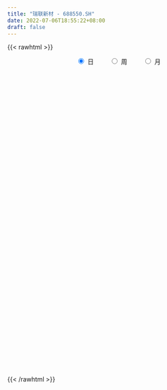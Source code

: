 ```yaml
---
title: "瑞联新材 - 688550.SH"
date: 2022-07-06T18:55:22+08:00
draft: false
---
```

{{< rawhtml >}}
    <div style="text-align: center">
        <label style="padding: 1rem;"><input style="margin-right: .5rem" type="radio" name="period" value="D" checked onclick="period_change(this)">日</label>
        <label style="padding: 1rem;"><input style="margin-right: .5rem" type="radio" name="period" value="W" onclick="period_change(this)">周</label>
        <label style="padding: 1rem;"><input style="margin-right: .5rem" type="radio" name="period" value="M" onclick="period_change(this)">月</label>
    </div>
    <div id="chart" style="height: 700px;"></div> 
    <script type="text/javascript">
        const D_v = [108057.51,50255.78,24391.56,30708.98,19452.25,22071.36,15735.03,14818.69,9939.59,9098.5,10923.5,24779.65,9814.49,6242.25,11461.32,10990.11,6797.11,11215.39,9552.62,3614.33,6807.47,8240.42,12735.91,5585.38,5840.16,7114.27,3328.12,3470.79,1872.02,2681.51,2458.71,4445.39,2530.49,4091.75,7533.43,5231.47,7846.38,4502.93,4343.05,4107.37,2983.79,3007.06,6558.44,6768.43,5760.63,3840.18,3046.88,3653.72,5964.51,6150.55,6057.78,5654.6,4859.02,4065.28,4843.05,4746.22,2718.33,2398.55,2581.56,7589.91,5926.86,4091.08,3096.08,3687.72,4083.74,4073.56,5812.36,4477.65,3275.69,3692.15,4599.83,3217.95,2741.78,3726.73,5854.88,6590.4,3697.38,4318.69,3114.08,2268.03,3377.35,4060.25,5768.17,6240.23,5451.01,7294.29,3810.39,12209.72,5473.17,4358.57,3832.26,4944.88,2248.13,2257.33,3908.3,2875.55,3564.58,2769.3,5157.32,4887.97,4310.43,2839.7,2487.66,2655.43,2967.11,2883.84,2576.56,3347.99,5432.78,3712.74,3400.78,5990.83,2460.44,3184.02,2318.05,5524.7,3211.59,6640.47,2804.61,2266.36,2286.78,2897.58,2749.52,2181.57,1786.69,2318.08,1655.61,1894.64,3264.15,3416.44,4323.78,2950.63,3273.98,2371.4,1387.84,2358.15,3013.45,2059.93,1479.09,1763.88,5083.52,2000.85,2732.73,3333.01,2794.59,7012.29,2604.53,1652.84,2553.11,2127.23,3682.1,2506.21,1688.81,1537.99,2268.17,6766.6,3574.68,2000.48,2183.12,4610.14,2126.82,2018.26,1529.56,1257.18,902.28,1997.11,2531.81,2035.57,2271.4,6243.31,5123.53,2518.37,2124.14,3035.04,3554.55,4840.69,8118.2,16548.7,15066.43,9898.42,7662.78,4586.48,3040.56,4322.1,3158.7,4127.17,4955.09,2109.51,4696.21,3156.67,7656.66,5134.75,4736.64,5279.4,3580.62,2623.8,5355.87,3706.24,6127.33,6786.15,4760.18,5274.93,5267.89,5198.57,9112.77,6372.3,6110.25,4271.45,2906.28,4832.75,3315.14,2541.04,2774.08,2723.72,5287.74,4377.38,4272.68,7504.75,5696.56,6401.89,5195.42,4583.18,2908.68,7025.74,8112.11,5489.27,4764.49,3835.11,4452.73,8722.96,22164.69,27125.76,9712.57,5422.05,6793.2,3210.51,4554.67,6443.33,5426.23,6861.56,4642.0,4488.93,11336.38,9134.8,9783.42,7532.9,7570.03,14530.25,22867.23,17387.65,66468.75,60803.42,51103.44,28109.27,23102.14,11587.42,7258.79,11703.09,6936.22,10684.66,4096.05,5582.92,4085.83,4543.02,4437.46,6104.37,5374.59,4312.56,6681.41,5119.65,6296.18,6811.75,9069.07,6599.55,20160.61,10908.78,7301.66,6268.13,9251.57,6747.3,6549.96,3814.35,5635.45,4777.14,67521.48,36497.5,20363.32,51998.19,43452.4,35012.87,16304.22,23121.88,13806.32,14996.89,14019.43,14894.13,8709.71,10161.79,13528.16,25737.02,26742.13,14572.69,18514.42,12796.87,14725.03,12473.78,7499.91,10224.17,7772.22,7547.9,10646.05,9097.68,5591.95,6982.27,8136.81,3643.94,10830.41,18255.47,12972.86,13686.7,10396.82,12356.68,15995.51,11773.62,10015.99,10138.17,7529.16,13081.94,8800.98,14867.98,8140.89,9632.64,25933.73,33338.68,24831.99,17569.08,28192.44,17416.03,14099.93,14000.53,10415.47,9948.85,7254.26,9365.73,8820.6,6592.05,5572.52,5465.83,5351.28,4240.33,4175.04,3511.58,4522.78,4276.94,10126.88,11471.59,12402.13,14463.71,6876.3,6895.92,4834.11,4673.59,7690.04,6305.43,5259.11,10958.72,5007.34,5764.33,5878.25,5093.68,7440.77,9437.56,7655.57,46913.93,49929.31,28249.33,18602.56,35065.93,22542.88,19400.66,13415.15,9993.24,8771.17,10470.1,12100.61,5736.99,6379.67,6292.02,5499.05,5571.52,8431.23,6418.77,5513.11,15150.82,14600.5,10998.79,9303.33,9880.34,8256.7,4972.22,10332.95,8492.43,5567.33,9068.69,8573.38,11369.58,22884.19,22157.8,10273.1,7761.51,8245.91,6076.85,6323.65,9559.53,11534.8,9248.14,10880.66,8091.11,14883.81,10934.48,11752.96,17201.32,21799.6,16121.89,19395.4,16049.76,11921.42,18776.61,15046.76,12271.76,14087.32,15705.12,18933.14,18723.75,10838.59,13879.64,19484.09,14637.1,13995.87,13882.09,11498.6,9887.71,9027.96,7773.61,8063.24]
const D_histogram = [0.0,-0.7511339031,-1.2178566603,-2.0055696277,-2.7016343671,-3.4762987963,-3.702863702,-3.3275340767,-2.8799629727,-2.3631674033,-1.6300445466,-0.7488231763,-0.0783646028,0.4294912317,0.7395443799,1.1099815611,1.0732063716,1.238890945,1.1338673674,1.023549051,0.6944677011,0.8782856542,1.1300721763,1.2887081443,1.2896375873,1.0362073514,0.8384894262,0.5514037708,0.425037068,0.306144118,0.2204447311,0.0893410615,0.0474906469,0.2078959907,0.3828041599,0.3365900157,0.0028264676,-0.2524467121,-0.1995066015,-0.1324797926,0.023127541,0.1073446709,0.392321585,0.6149900091,0.6247098326,0.5717763663,0.5097626461,0.4549956112,0.4512769742,0.606994374,0.6597292451,0.5900417192,0.4791157026,0.379612131,0.2380120179,-0.0009505075,-0.1422664795,-0.2229435092,-0.2155653267,-0.0303613881,0.0786095106,0.0228646801,0.0065100283,-0.0934413275,-0.2275733582,-0.3781317718,-0.5806475188,-0.6665815154,-0.6466168344,-0.7028012917,-0.7140990693,-0.7492879355,-0.7129358728,-0.7590212032,-0.8928359905,-1.1689528282,-1.2203709165,-1.2722559154,-1.1643751923,-0.9810558548,-0.6238098391,-0.29228009,-0.1307899478,-0.1344607747,-0.2634885855,-0.0827318774,-0.0412889693,0.5993489407,0.9264702802,1.046121949,1.2070447979,1.3016002489,1.2483553351,1.1222014239,0.9186671463,0.6956297815,0.3983608056,0.1630522458,-0.0910183447,-0.2897155254,-0.38583165,-0.3332382751,-0.2781407337,-0.3188163136,-0.4281488819,-0.4972258921,-0.5452515619,-0.4876157831,-0.4122503376,-0.1877464228,0.1482497666,0.5348994337,0.756949362,0.9435143311,0.9823120696,1.1284359654,1.1963043802,0.9982410908,0.8324193876,0.6476527635,0.5255918406,0.40463833,0.2030052315,-0.0180291903,-0.0902625706,-0.1635172233,-0.1949085727,-0.1201134423,0.0794933288,0.2401092217,0.3902937385,0.5200721787,0.5154764939,0.448698108,0.3620153619,0.3138009662,0.2717265739,0.1865854817,0.1027396991,0.0493940271,0.1365499774,0.1894650373,0.2560034447,0.2957385102,0.3465492132,0.1085635742,-0.1124964533,-0.2121857223,-0.3468789857,-0.3731307092,-0.241756578,-0.1844855541,-0.1762426842,-0.1725948812,-0.1084455353,0.0198654857,-0.0008982703,-0.014453135,-0.0227460963,-0.1516988693,-0.2234524071,-0.3080525011,-0.3113282607,-0.3240151596,-0.2978012024,-0.2140770104,-0.1282018549,-0.1007094043,-0.0612439869,0.1190900465,0.3173661803,0.3575029646,0.3728215833,0.426453261,0.5130789203,0.6178649803,0.7335140964,1.2821977348,1.7272747001,1.6500134775,1.3088297316,1.0826082707,0.8618913425,0.5138316097,0.2491730644,0.1349721829,-0.1702543268,-0.4371482636,-0.6426925337,-0.7145812615,-0.4547929612,-0.2817719662,-0.2736711305,-0.1881359743,-0.2093694437,-0.2372208796,-0.0712994082,-0.0228419706,-0.0715567005,-0.0814574145,-0.0082515115,-0.0705696304,-0.2207856858,-0.1879730861,-0.0276934472,0.1677649895,0.2463706862,0.1481358013,0.0472572848,-0.1668840241,-0.3740398828,-0.5012877679,-0.6044611644,-0.5479127748,-0.3687187078,-0.404556398,-0.5551403219,-0.4347194451,-0.6111615665,-0.3829267516,-0.2108066182,-0.0421953027,0.0082603663,0.1715330302,0.3608293277,0.2985059218,0.1633836872,0.0742209965,-0.0741658642,0.1299040658,0.6542978818,0.1953839212,-0.2876212107,-0.540856161,-0.7963884107,-0.8913693832,-0.8187206509,-0.7929187138,-0.6269079893,-0.4575101927,-0.4272057165,-0.3200475886,0.009082425,-0.0402646079,0.1366084356,0.2861443455,0.4043111796,0.7541620154,1.1545025816,1.664979536,3.2350155952,3.6040782273,2.6644224293,1.8462255319,0.8314098329,0.0343928365,-0.504637513,-0.6840811652,-0.900316551,-1.2583274268,-1.4799865812,-1.6994693925,-1.6169440707,-1.3559774993,-1.2637058794,-1.2886984261,-1.2565835511,-1.1581382321,-1.1865652366,-1.1090765777,-1.0184286142,-0.9545103733,-1.0061620079,-0.9031642206,-0.3300517755,-0.0525290821,0.1312325296,0.1709894756,0.0899334706,0.0533465096,0.0470664221,0.1008473392,0.2919706332,0.4008633796,1.1944312322,1.2004872041,1.3723197192,2.1362527055,2.580552457,2.3224508721,1.8378273911,1.6351298161,1.339706403,0.9730702871,0.6815477145,0.2861839927,-0.0182603772,-0.1871758522,-0.1680510357,0.132963833,0.465667496,0.3785342741,-0.0803587507,-0.457654163,-0.9455027557,-1.2949493067,-1.4406516265,-1.3386013115,-1.3113922074,-1.2669882321,-1.0038394444,-0.8971664614,-0.6968345802,-0.6994305661,-0.8428038174,-0.8684183437,-0.5935401023,-0.2773926833,-0.2295642936,0.0278180067,0.1840942431,0.0941650887,0.2583845906,0.3193458529,0.2695436491,0.035527095,-0.0522378184,-0.3639798668,-0.409647078,-0.2520309315,-0.1201930575,0.013100992,0.4434242931,1.0069947371,1.0912805073,1.2026588393,1.1686379554,0.9073100811,0.495358409,-0.091367085,-0.5262902943,-0.9403470594,-1.1285760756,-1.2987527285,-1.3525596592,-1.2560491136,-1.1013423001,-1.1155082861,-1.0356769932,-0.8796090987,-0.646834394,-0.4730741873,-0.3405046302,-0.1544103412,-0.2868720795,-0.1365974428,-0.0598207344,0.2975759765,0.4630018621,0.6272886612,0.7036002265,0.66109252,0.561425349,0.3296831168,0.0648462894,-0.3365480604,-0.4864659442,-0.4244850121,-0.3545015778,-0.5038102898,-0.354651605,-0.0228774535,0.1635094052,1.2295044402,1.7874763601,1.6822752037,1.5013242022,1.8092833805,1.8277792084,1.3725300685,1.0590890972,0.7496305752,0.4622873557,0.4242622329,-0.1271924235,-0.4090230849,-0.6637820041,-0.8605398605,-0.9193233288,-1.0332309,-1.1988900912,-1.0237233997,-0.814090595,-0.5224276655,-0.2234428793,0.0777306325,-0.1794156776,-0.329084313,-0.1660285644,-0.1674059737,0.2902022989,0.669419392,0.8376986231,1.0595937335,1.2008533693,1.2846210838,1.5024479279,1.289126727,1.1188631866,0.7598772642,0.4394512139,0.2381233124,0.0940134378,-0.1147449356,-0.3419697471,-0.3217418636,-0.1033464776,-0.0846631925,0.09523746,0.1616835792,0.2265571834,0.3752345672,0.4510030621,0.3203587413,-0.0037421349,-0.4410338726,-0.4607500958,-0.0858281659,-0.095662667,-0.1193687632,-0.2600209099,-2.316718968,-3.6041676843,-4.40396043,-4.7350931517,-4.549046039,-3.9858948422,-3.3861464022,-2.797392437,-2.4333847496,-2.0265828022,-1.6211516593,-1.1288390028,-0.7674025533,-0.4841349761]
const D_fast = [0.0,-0.9389173789,-1.7101043011,-2.9992096754,-4.3706830066,-6.014422135,-7.1667029662,-7.62325686,-7.8956764991,-7.9696727805,-7.6440610605,-6.9500454843,-6.2991780615,-5.683949419,-5.1890101758,-4.5410776044,-4.3095512011,-3.8341438913,-3.6557006271,-3.5101316807,-3.6655961053,-3.2622067388,-2.7279021725,-2.2470891685,-1.9237503287,-1.9181287268,-1.9062242953,-2.0554590081,-2.0755664439,-2.1179233644,-2.1485115685,-2.2572799727,-2.2872577256,-2.0748783841,-1.8042691749,-1.7663358152,-2.0993927464,-2.4177776042,-2.414714144,-2.3808072832,-2.2194180643,-2.1083647667,-1.7253074564,-1.34889153,-1.1829942483,-1.0929836231,-1.0275566817,-0.9685748139,-0.8594742073,-0.552008214,-0.3343410317,-0.2565181277,-0.2476652187,-0.2522657575,-0.3343628662,-0.5735630184,-0.7504456103,-0.8868585173,-0.9333716665,-0.7557580749,-0.6271347985,-0.677163459,-0.6918906037,-0.8152022914,-1.0062276616,-1.2513190182,-1.5989966449,-1.8515760204,-1.9932655479,-2.2251503282,-2.4149728731,-2.6374837231,-2.7793656287,-3.0152062598,-3.3722300448,-3.9405850895,-4.2970959069,-4.6670448847,-4.8502579597,-4.9122025859,-4.7109090299,-4.4524493034,-4.3236566481,-4.3609426686,-4.5558426258,-4.3957688871,-4.3646482213,-3.5741730761,-3.0154341666,-2.6342520105,-2.1715679622,-1.7516124489,-1.4927685289,-1.3383720841,-1.3122395751,-1.3613694946,-1.5590482691,-1.7535937675,-2.0304189441,-2.3015450061,-2.4941190433,-2.5248352372,-2.5392728792,-2.6596525375,-2.8760223263,-3.0694058095,-3.2537443698,-3.3180125367,-3.3457096757,-3.1681423665,-2.7950837356,-2.27470921,-1.8634219412,-1.4409783894,-1.1566026335,-0.7283697463,-0.3614252364,-0.3099282531,-0.2676451094,-0.2904985426,-0.2811615054,-0.3009554335,-0.4518372241,-0.6773789435,-0.7721779665,-0.886311925,-0.9664304176,-0.9216636478,-0.7021835444,-0.4815403461,-0.2337823947,0.0260140902,0.1502875289,0.19568367,0.1995047644,0.2297406102,0.2555978614,0.2171031396,0.1589422818,0.1179451166,0.2392385613,0.3395198805,0.4700591491,0.5837288421,0.7211768484,0.510332103,0.2611479622,0.1084122626,-0.1130007472,-0.2325351481,-0.1616001614,-0.150450526,-0.1862683271,-0.2257692445,-0.1887312823,-0.05545389,-0.0764422135,-0.0936103619,-0.1075898473,-0.2744673376,-0.4020839772,-0.5636971964,-0.6448050213,-0.73849571,-0.7867320535,-0.756527114,-0.7027024222,-0.7003873227,-0.676232902,-0.4661263571,-0.1885086781,-0.0589961527,0.0495278618,0.2097728548,0.4246682441,0.6839205492,0.9829481894,1.8521812615,2.7290769019,3.0643190486,3.0503427356,3.0947733424,3.0895292499,2.8699274195,2.6675621402,2.5871043044,2.2393142131,1.8631332103,1.4969158069,1.2463817637,1.3924718237,1.4950498271,1.4347328802,1.4732340428,1.3996582125,1.3125015567,1.4605981761,1.5033451209,1.4367412159,1.4064761483,1.4776191734,1.3976586469,1.1922461701,1.1780654983,1.3314217754,1.5688214594,1.7090198277,1.6478188932,1.5587546978,1.3028923829,1.0022265535,0.7496567265,0.4953680389,0.4149382347,0.5019526248,0.364975835,0.0756068307,0.0873478463,-0.2418846668,-0.1093815399,0.010036939,0.1680994288,0.2206201895,0.4267761109,0.7062797404,0.7185828148,0.6243065021,0.5536990605,0.3867707337,0.6233166802,1.3112849666,0.9012169864,0.3463065518,-0.0421424388,-0.4967717911,-0.8145951094,-0.9466265399,-1.1190542813,-1.1097705541,-1.0547503057,-1.1312472585,-1.1041010278,-0.7727004079,-0.8321135929,-0.6210884404,-0.4000164441,-0.1807718152,0.3576195244,1.0465857361,1.9733075745,4.3520975325,5.6221797214,5.3486295308,4.9919890163,4.1850257755,3.3966069883,2.7314172605,2.3809533169,1.9396387935,1.2670460609,0.6753902612,0.0310401018,-0.2906705941,-0.3686983975,-0.5923532475,-0.9395204006,-1.2215514135,-1.4126406525,-1.7377089662,-1.9374894517,-2.1014486417,-2.2761579941,-2.5793501306,-2.7021433985,-2.2115438973,-1.9471534745,-1.7305837304,-1.6480794154,-1.7066520528,-1.7299023863,-1.7244158683,-1.6454231164,-1.3813071641,-1.1721985729,-0.0800229122,0.2261548608,0.7410673056,2.0390634683,3.128501334,3.4510124672,3.425845834,3.631930713,3.6714339007,3.5480653565,3.4269297125,3.103111989,2.7941025248,2.5783930867,2.5555051443,2.8897609712,3.3388815082,3.3463818549,2.8673991423,2.3756901893,1.6514659077,0.97828203,0.4724168035,0.2398167907,-0.0608221571,-0.3331652397,-0.3209763132,-0.4385949455,-0.4124717093,-0.5899253367,-0.9439995424,-1.1867186546,-1.0602254388,-0.8134261906,-0.8229888743,-0.5586520724,-0.3563522752,-0.4227401574,-0.1939245078,-0.0531267823,-0.0355430739,-0.2606778542,-0.3615022222,-0.7642392373,-0.9123182179,-0.8177098043,-0.7159201947,-0.5793508972,-0.0381715228,0.7771476055,1.1342535025,1.5462965443,1.8044351493,1.7699347953,1.4818227254,0.8722554601,0.3057596772,-0.3433838527,-0.8137568878,-1.3086217228,-1.7005685683,-1.9180703011,-2.0386990627,-2.3317421202,-2.5108300756,-2.5746644557,-2.5035983495,-2.4481066896,-2.4006632901,-2.2531715864,-2.4573513446,-2.3412260685,-2.2794045438,-1.8476138388,-1.5664374877,-1.2453285232,-0.9931169013,-0.8703514778,-0.8296623115,-0.9789837646,-1.2276090196,-1.7131403845,-1.9846747543,-2.0288150753,-2.0474570354,-2.3227183199,-2.2622225363,-1.9361677482,-1.7089035382,-0.3355323932,0.6693086167,0.9846762613,1.1790563103,1.9393363338,2.4147769638,2.302660341,2.253991644,2.1319407658,1.9601693853,2.0282098206,1.4449570584,1.0608706257,0.6401662056,0.228273384,-0.0603409165,-0.4325562127,-0.8979379266,-0.9787020852,-0.9725919292,-0.811535916,-0.5684118497,-0.2478056798,-0.5498059093,-0.7817456229,-0.6601970154,-0.7034259181,-0.1732670708,0.3733048703,0.7510087572,1.237802301,1.6792752791,2.0841982646,2.6776370906,2.7865975715,2.8960498277,2.7270332214,2.5164699746,2.3746729011,2.254066386,2.0166217787,1.7039045304,1.643696948,1.8362557146,1.8337732016,2.0374832191,2.1443502331,2.2658631332,2.5083491588,2.6968684192,2.6463137837,2.3212773737,1.7737271679,1.6388234207,1.9922883092,1.9585381413,1.9049898543,1.6993324802,-0.9365453199,-3.1250359573,-5.0258188105,-6.5407248201,-7.4919392172,-7.9252617309,-8.1720498915,-8.2826440356,-8.5269825356,-8.6268262887,-8.6266830606,-8.4165801548,-8.2469943436,-8.0847605104]
const D_slow = [0.0,-0.1877834758,-0.4922476408,-0.9936400478,-1.6690486395,-2.5381233386,-3.4638392641,-4.2957227833,-5.0157135265,-5.6065053773,-6.0140165139,-6.201222308,-6.2208134587,-6.1134406508,-5.9285545558,-5.6510591655,-5.3827575726,-5.0730348364,-4.7895679945,-4.5336807318,-4.3600638065,-4.1404923929,-3.8579743488,-3.5357973128,-3.2133879159,-2.9543360781,-2.7447137216,-2.6068627789,-2.5006035119,-2.4240674824,-2.3689562996,-2.3466210342,-2.3347483725,-2.2827743748,-2.1870733348,-2.1029258309,-2.102219214,-2.1653308921,-2.2152075424,-2.2483274906,-2.2425456053,-2.2157094376,-2.1176290414,-1.9638815391,-1.8077040809,-1.6647599894,-1.5373193278,-1.423570425,-1.3107511815,-1.159002588,-0.9940702767,-0.8465598469,-0.7267809213,-0.6318778885,-0.572374884,-0.5726125109,-0.6081791308,-0.6639150081,-0.7178063398,-0.7253966868,-0.7057443091,-0.7000281391,-0.698400632,-0.7217609639,-0.7786543034,-0.8731872464,-1.0183491261,-1.184994505,-1.3466487135,-1.5223490365,-1.7008738038,-1.8881957877,-2.0664297559,-2.2561850567,-2.4793940543,-2.7716322613,-3.0767249905,-3.3947889693,-3.6858827674,-3.9311467311,-4.0870991908,-4.1601692133,-4.1928667003,-4.2264818939,-4.2923540403,-4.3130370097,-4.323359252,-4.1735220168,-3.9419044468,-3.6803739595,-3.37861276,-3.0532126978,-2.741123864,-2.460573508,-2.2309067215,-2.0569992761,-1.9574090747,-1.9166460133,-1.9394005994,-2.0118294808,-2.1082873933,-2.1915969621,-2.2611321455,-2.3408362239,-2.4478734444,-2.5721799174,-2.7084928079,-2.8303967537,-2.9334593381,-2.9803959438,-2.9433335021,-2.8096086437,-2.6203713032,-2.3844927204,-2.138914703,-1.8568057117,-1.5577296166,-1.3081693439,-1.100064497,-0.9381513061,-0.806753346,-0.7055937635,-0.6548424556,-0.6593497532,-0.6819153958,-0.7227947017,-0.7715218449,-0.8015502054,-0.7816768732,-0.7216495678,-0.6240761332,-0.4940580885,-0.365188965,-0.253014438,-0.1625105975,-0.084060356,-0.0161287125,0.0305176579,0.0562025827,0.0685510895,0.1026885838,0.1500548432,0.2140557043,0.2879903319,0.3746276352,0.4017685287,0.3736444154,0.3205979849,0.2338782384,0.1405955611,0.0801564166,0.0340350281,-0.0100256429,-0.0531743632,-0.0802857471,-0.0753193756,-0.0755439432,-0.0791572269,-0.084843751,-0.1227684683,-0.1786315701,-0.2556446954,-0.3334767605,-0.4144805504,-0.488930851,-0.5424501036,-0.5745005674,-0.5996779184,-0.6149889151,-0.5852164035,-0.5058748584,-0.4164991173,-0.3232937215,-0.2166804062,-0.0884106762,0.0660555689,0.249434093,0.5699835267,1.0018022017,1.4143055711,1.741513004,2.0121650717,2.2276379073,2.3560958098,2.4183890759,2.4521321216,2.4095685399,2.300281474,2.1396083405,1.9609630252,1.8472647849,1.7768217933,1.7084040107,1.6613700171,1.6090276562,1.5497224363,1.5318975842,1.5261870916,1.5082979165,1.4879335628,1.4858706849,1.4682282773,1.4130318559,1.3660385844,1.3591152226,1.4010564699,1.4626491415,1.4996830918,1.511497413,1.469776407,1.3762664363,1.2509444943,1.0998292032,0.9628510095,0.8706713326,0.7695322331,0.6307471526,0.5220672913,0.3692768997,0.2735452118,0.2208435572,0.2102947315,0.2123598231,0.2552430807,0.3454504126,0.4200768931,0.4609228149,0.479478064,0.4609365979,0.4934126144,0.6569870848,0.7058330651,0.6339277625,0.4987137222,0.2996166195,0.0767742737,-0.127905889,-0.3261355674,-0.4828625648,-0.597240113,-0.7040415421,-0.7840534392,-0.781782833,-0.7918489849,-0.757696876,-0.6861607896,-0.5850829948,-0.3965424909,-0.1079168455,0.3083280385,1.1170819373,2.0181014941,2.6842071014,3.1457634844,3.3536159426,3.3622141518,3.2360547735,3.0650344822,2.8399553445,2.5253734877,2.1553768424,1.7305094943,1.3262734766,0.9872791018,0.6713526319,0.3491780254,0.0350321376,-0.2545024204,-0.5511437295,-0.828412874,-1.0830200275,-1.3216476208,-1.5731881228,-1.7989791779,-1.8814921218,-1.8946243924,-1.86181626,-1.8190688911,-1.7965855234,-1.783248896,-1.7714822905,-1.7462704556,-1.6732777973,-1.5730619525,-1.2744541444,-0.9743323434,-0.6312524136,-0.0971892372,0.547948877,1.1285615951,1.5880184428,1.9968008969,2.3317274976,2.5749950694,2.745381998,2.8169279962,2.8123629019,2.7655689389,2.72355618,2.7567971382,2.8732140122,2.9678475807,2.9477578931,2.8333443523,2.5969686634,2.2732313367,1.9130684301,1.5784181022,1.2505700504,0.9338229923,0.6828631312,0.4585715159,0.2843628708,0.1095052293,-0.101195725,-0.3183003109,-0.4666853365,-0.5360335073,-0.5934245807,-0.586470079,-0.5404465183,-0.5169052461,-0.4523090985,-0.3724726352,-0.3050867229,-0.2962049492,-0.3092644038,-0.4002593705,-0.50267114,-0.5656788728,-0.5957271372,-0.5924518892,-0.4815958159,-0.2298471317,0.0429729952,0.343637705,0.6357971939,0.8626247141,0.9864643164,0.9636225451,0.8320499716,0.5969632067,0.3148191878,-0.0098689943,-0.3480089091,-0.6620211875,-0.9373567626,-1.2162338341,-1.4751530824,-1.6950553571,-1.8567639555,-1.9750325024,-2.0601586599,-2.0987612452,-2.1704792651,-2.2046286258,-2.2195838094,-2.1451898153,-2.0294393497,-1.8726171844,-1.6967171278,-1.5314439978,-1.3910876605,-1.3086668813,-1.292455309,-1.3765923241,-1.4982088101,-1.6043300632,-1.6929554576,-1.8189080301,-1.9075709313,-1.9132902947,-1.8724129434,-1.5650368334,-1.1181677433,-0.6975989424,-0.3222678919,0.1300529533,0.5869977554,0.9301302725,1.1949025468,1.3823101906,1.4978820295,1.6039475877,1.5721494819,1.4698937106,1.3039482096,1.0888132445,0.8589824123,0.6006746873,0.3009521645,0.0450213146,-0.1585013342,-0.2891082505,-0.3449689704,-0.3255363123,-0.3703902317,-0.4526613099,-0.494168451,-0.5360199444,-0.4634693697,-0.2961145217,-0.0866898659,0.1782085675,0.4784219098,0.7995771807,1.1751891627,1.4974708445,1.7771866411,1.9671559572,2.0770187606,2.1365495887,2.1600529482,2.1313667143,2.0458742775,1.9654388116,1.9396021922,1.9184363941,1.9422457591,1.9826666539,2.0393059498,2.1331145916,2.2458653571,2.3259550424,2.3250195087,2.2147610405,2.0995735166,2.0781164751,2.0542008083,2.0243586175,1.9593533901,1.3801736481,0.479131727,-0.6218583805,-1.8056316684,-2.9428931782,-3.9393668887,-4.7859034893,-5.4852515985,-6.0935977859,-6.6002434865,-7.0055314013,-7.287741152,-7.4795917903,-7.6006255343]
const D_data = [['2020-09-02', 147.0, 127.19, 126.6, 148.0],['2020-09-03', 119.83, 115.42, 114.45, 123.94],['2020-09-04', 115.0, 114.84, 113.9, 119.28],['2020-09-07', 114.84, 106.01, 105.81, 114.84],['2020-09-08', 106.33, 101.05, 101.0, 107.65],['2020-09-09', 99.96, 93.29, 93.29, 99.96],['2020-09-10', 95.5, 94.13, 94.01, 98.0],['2020-09-11', 94.05, 98.7, 92.5, 99.94],['2020-09-14', 98.02, 98.68, 97.75, 100.8],['2020-09-15', 99.48, 99.3, 96.85, 101.0],['2020-09-16', 98.45, 102.97, 98.11, 103.23],['2020-09-17', 102.0, 107.38, 102.0, 112.5],['2020-09-18', 106.5, 107.73, 106.5, 111.11],['2020-09-21', 107.9, 108.15, 107.01, 109.89],['2020-09-22', 107.28, 107.5, 103.21, 111.49],['2020-09-23', 108.24, 110.02, 107.22, 112.0],['2020-09-24', 109.68, 105.91, 105.75, 109.88],['2020-09-25', 107.21, 108.98, 105.0, 110.58],['2020-09-28', 108.9, 106.0, 104.5, 109.79],['2020-09-29', 107.24, 105.55, 105.55, 108.0],['2020-09-30', 105.64, 101.67, 101.38, 106.8],['2020-10-09', 102.86, 107.73, 102.0, 109.85],['2020-10-12', 108.58, 110.0, 108.58, 114.18],['2020-10-13', 111.81, 110.39, 108.4, 112.2],['2020-10-14', 110.81, 109.4, 108.41, 111.47],['2020-10-15', 108.92, 106.02, 106.0, 110.2],['2020-10-16', 105.52, 105.84, 105.52, 106.79],['2020-10-19', 103.03, 103.58, 103.01, 105.5],['2020-10-20', 103.08, 104.5, 103.08, 105.09],['2020-10-21', 104.5, 103.87, 103.52, 105.88],['2020-10-22', 104.95, 103.6, 103.08, 104.95],['2020-10-23', 104.5, 102.23, 102.11, 104.58],['2020-10-26', 102.0, 102.6, 100.52, 102.8],['2020-10-27', 103.05, 105.23, 103.05, 105.98],['2020-10-28', 105.28, 106.24, 105.24, 109.5],['2020-10-29', 105.03, 103.8, 103.12, 105.34],['2020-10-30', 105.0, 99.0, 98.8, 105.02],['2020-11-02', 99.0, 97.98, 97.2, 100.12],['2020-11-03', 98.18, 100.8, 98.11, 100.89],['2020-11-04', 101.51, 100.85, 100.6, 103.48],['2020-11-05', 103.9, 102.2, 100.85, 103.9],['2020-11-06', 102.28, 101.69, 100.91, 103.2],['2020-11-09', 101.61, 105.1, 101.61, 105.33],['2020-11-10', 105.12, 105.81, 104.61, 106.5],['2020-11-11', 105.95, 104.0, 103.98, 107.62],['2020-11-12', 103.63, 103.33, 103.18, 104.85],['2020-11-13', 102.88, 103.11, 102.32, 104.32],['2020-11-16', 103.14, 103.06, 103.0, 104.14],['2020-11-17', 103.04, 103.71, 102.9, 106.45],['2020-11-18', 103.71, 106.37, 103.36, 106.48],['2020-11-19', 106.5, 106.0, 105.0, 107.77],['2020-11-20', 106.4, 104.79, 104.12, 106.49],['2020-11-23', 104.76, 104.1, 103.5, 105.0],['2020-11-24', 104.11, 103.92, 103.36, 104.38],['2020-11-25', 103.98, 102.9, 102.55, 104.0],['2020-11-26', 102.91, 100.66, 100.3, 103.5],['2020-11-27', 101.1, 100.71, 99.66, 101.41],['2020-11-30', 100.82, 100.63, 100.0, 101.85],['2020-12-01', 100.63, 101.26, 100.02, 101.49],['2020-12-02', 101.26, 103.81, 101.0, 105.0],['2020-12-03', 104.78, 103.57, 103.1, 105.75],['2020-12-04', 103.35, 101.59, 101.33, 103.98],['2020-12-07', 101.6, 101.8, 101.01, 102.0],['2020-12-08', 101.43, 100.3, 100.12, 102.5],['2020-12-09', 100.24, 99.0, 98.68, 101.2],['2020-12-10', 99.3, 97.66, 97.34, 99.3],['2020-12-11', 97.65, 95.53, 94.73, 98.65],['2020-12-14', 95.5, 95.55, 94.1, 95.55],['2020-12-15', 95.9, 95.99, 94.5, 96.4],['2020-12-16', 95.6, 94.19, 93.8, 96.39],['2020-12-17', 94.08, 93.77, 91.51, 94.1],['2020-12-18', 94.0, 92.5, 92.08, 94.0],['2020-12-21', 92.01, 92.53, 92.0, 93.18],['2020-12-22', 92.53, 90.57, 90.11, 92.53],['2020-12-23', 90.49, 87.98, 87.9, 91.35],['2020-12-24', 88.02, 83.88, 83.5, 88.02],['2020-12-25', 83.88, 84.43, 83.51, 86.1],['2020-12-28', 85.3, 82.68, 82.0, 85.3],['2020-12-29', 82.88, 83.35, 81.53, 84.18],['2020-12-30', 83.35, 83.68, 83.05, 84.35],['2020-12-31', 83.68, 86.11, 83.5, 86.18],['2021-01-04', 86.88, 86.7, 85.52, 86.88],['2021-01-05', 86.9, 85.14, 84.21, 86.92],['2021-01-06', 85.06, 82.79, 81.95, 85.16],['2021-01-07', 82.69, 80.09, 79.58, 82.69],['2021-01-08', 80.09, 83.36, 78.18, 83.99],['2021-01-11', 82.5, 81.55, 81.0, 83.0],['2021-01-12', 81.64, 90.53, 81.62, 91.22],['2021-01-13', 90.55, 89.26, 87.22, 90.87],['2021-01-14', 88.93, 88.12, 86.69, 89.98],['2021-01-15', 88.79, 89.8, 87.61, 90.96],['2021-01-18', 88.88, 90.21, 87.1, 90.26],['2021-01-19', 90.28, 89.08, 88.15, 90.29],['2021-01-20', 88.6, 88.26, 88.04, 89.21],['2021-01-21', 88.26, 86.88, 86.5, 88.92],['2021-01-22', 86.51, 85.82, 85.12, 87.87],['2021-01-25', 85.08, 83.63, 83.5, 86.27],['2021-01-26', 83.14, 82.91, 82.48, 84.51],['2021-01-27', 82.91, 81.1, 80.83, 83.58],['2021-01-28', 80.5, 80.13, 80.01, 82.2],['2021-01-29', 79.97, 80.05, 78.79, 81.55],['2021-02-01', 79.28, 81.2, 79.28, 81.5],['2021-02-02', 81.01, 80.96, 80.83, 82.28],['2021-02-03', 80.96, 79.23, 79.05, 81.0],['2021-02-04', 79.33, 77.32, 77.01, 79.78],['2021-02-05', 77.33, 76.61, 76.61, 77.96],['2021-02-08', 76.6, 75.76, 75.33, 76.92],['2021-02-09', 76.8, 76.3, 75.7, 76.8],['2021-02-10', 76.3, 76.11, 75.65, 77.83],['2021-02-18', 77.48, 78.13, 77.08, 79.39],['2021-02-19', 77.93, 80.61, 77.93, 80.8],['2021-02-22', 80.85, 83.07, 80.75, 86.19],['2021-02-23', 83.07, 82.79, 81.98, 83.68],['2021-02-24', 82.82, 83.78, 81.85, 84.2],['2021-02-25', 83.81, 82.99, 82.49, 84.78],['2021-02-26', 83.0, 85.4, 83.0, 85.46],['2021-03-01', 85.18, 85.69, 85.03, 86.18],['2021-03-02', 85.0, 82.68, 82.32, 85.08],['2021-03-03', 82.04, 82.66, 81.5, 82.9],['2021-03-04', 82.01, 81.92, 81.75, 83.19],['2021-03-05', 82.0, 82.22, 81.65, 82.42],['2021-03-08', 82.2, 81.84, 81.84, 83.59],['2021-03-09', 81.6, 80.1, 78.09, 81.91],['2021-03-10', 80.7, 78.69, 78.36, 80.78],['2021-03-11', 79.2, 79.62, 78.4, 79.92],['2021-03-12', 79.62, 79.01, 78.5, 80.39],['2021-03-15', 78.9, 79.0, 78.52, 80.3],['2021-03-16', 79.06, 80.21, 79.06, 80.5],['2021-03-17', 79.8, 82.39, 79.78, 82.87],['2021-03-18', 82.15, 82.9, 82.15, 83.86],['2021-03-19', 82.5, 83.77, 82.11, 84.36],['2021-03-22', 83.98, 84.56, 83.22, 84.7],['2021-03-23', 84.56, 83.57, 83.4, 85.4],['2021-03-24', 83.05, 82.94, 82.18, 83.72],['2021-03-25', 82.53, 82.57, 82.4, 83.49],['2021-03-26', 82.6, 82.94, 81.88, 83.39],['2021-03-29', 83.1, 83.0, 82.12, 83.77],['2021-03-30', 83.03, 82.3, 81.93, 83.3],['2021-03-31', 81.98, 81.98, 81.61, 82.5],['2021-04-01', 82.23, 82.06, 81.71, 82.5],['2021-04-02', 81.31, 84.0, 81.31, 85.36],['2021-04-06', 85.0, 84.1, 83.5, 85.05],['2021-04-07', 84.17, 84.8, 83.46, 84.8],['2021-04-08', 85.2, 85.01, 84.2, 85.86],['2021-04-09', 84.61, 85.7, 84.35, 85.83],['2021-04-12', 85.95, 81.81, 81.58, 86.05],['2021-04-13', 81.98, 80.83, 80.74, 82.0],['2021-04-14', 80.98, 81.4, 80.0, 81.53],['2021-04-15', 81.41, 80.14, 79.94, 81.41],['2021-04-16', 80.4, 80.8, 79.93, 81.3],['2021-04-19', 81.11, 82.83, 80.85, 82.9],['2021-04-20', 82.79, 82.25, 82.13, 83.67],['2021-04-21', 82.3, 81.67, 81.25, 82.34],['2021-04-22', 81.7, 81.5, 81.39, 81.94],['2021-04-23', 81.01, 82.32, 80.81, 82.39],['2021-04-26', 85.0, 83.6, 83.57, 85.43],['2021-04-27', 83.04, 82.02, 81.22, 84.13],['2021-04-28', 81.79, 82.0, 81.36, 82.95],['2021-04-29', 82.0, 81.98, 81.63, 82.38],['2021-04-30', 81.98, 80.01, 79.8, 82.08],['2021-05-06', 81.1, 80.01, 79.5, 81.1],['2021-05-07', 80.01, 79.18, 79.12, 80.25],['2021-05-10', 79.18, 79.67, 78.9, 80.1],['2021-05-11', 79.76, 79.2, 78.63, 79.76],['2021-05-12', 79.9, 79.41, 78.89, 79.9],['2021-05-13', 79.08, 80.15, 78.66, 80.5],['2021-05-14', 80.1, 80.42, 79.06, 80.84],['2021-05-17', 80.41, 79.82, 79.58, 80.8],['2021-05-18', 79.5, 80.0, 79.2, 80.24],['2021-05-19', 80.08, 82.3, 79.88, 83.3],['2021-05-20', 82.3, 83.65, 81.11, 83.85],['2021-05-21', 83.88, 82.52, 82.4, 83.94],['2021-05-24', 82.55, 82.6, 82.01, 83.21],['2021-05-25', 82.5, 83.55, 82.15, 83.73],['2021-05-26', 83.48, 84.7, 83.42, 85.0],['2021-05-27', 84.67, 85.9, 84.5, 85.98],['2021-05-28', 86.1, 87.2, 85.04, 89.55],['2021-05-31', 87.4, 95.3, 87.4, 96.26],['2021-06-01', 95.3, 98.02, 93.48, 98.88],['2021-06-02', 97.8, 94.0, 93.0, 98.3],['2021-06-03', 94.5, 90.97, 90.9, 94.88],['2021-06-04', 91.01, 92.1, 90.5, 93.06],['2021-06-07', 92.35, 92.04, 91.68, 93.85],['2021-06-08', 92.08, 89.78, 89.52, 92.8],['2021-06-09', 90.53, 89.81, 89.34, 91.78],['2021-06-10', 89.71, 91.17, 89.07, 91.37],['2021-06-11', 91.07, 87.97, 87.78, 91.35],['2021-06-15', 87.0, 86.99, 86.09, 87.5],['2021-06-16', 91.0, 86.36, 85.41, 91.0],['2021-06-17', 85.85, 87.03, 85.2, 87.66],['2021-06-18', 87.62, 91.5, 87.18, 93.44],['2021-06-21', 91.17, 91.55, 90.3, 93.3],['2021-06-22', 92.39, 90.0, 89.79, 92.39],['2021-06-23', 89.57, 91.28, 89.57, 92.3],['2021-06-24', 91.28, 90.19, 90.18, 91.94],['2021-06-25', 89.8, 90.02, 89.8, 90.75],['2021-06-28', 90.36, 92.92, 90.1, 93.98],['2021-06-29', 93.0, 92.21, 91.48, 93.86],['2021-06-30', 91.8, 91.17, 90.9, 92.74],['2021-07-01', 91.69, 91.65, 90.41, 94.1],['2021-07-02', 90.88, 93.04, 90.5, 93.38],['2021-07-05', 93.35, 91.55, 90.68, 93.43],['2021-07-06', 91.9, 89.96, 88.88, 91.9],['2021-07-07', 89.5, 91.97, 88.52, 92.96],['2021-07-08', 92.21, 94.2, 91.72, 96.28],['2021-07-09', 94.32, 95.86, 92.89, 96.9],['2021-07-12', 96.35, 95.51, 94.51, 97.37],['2021-07-13', 95.54, 93.61, 93.5, 95.55],['2021-07-14', 93.93, 93.33, 92.87, 94.64],['2021-07-15', 93.33, 91.22, 90.4, 93.33],['2021-07-16', 91.79, 90.15, 89.88, 91.8],['2021-07-19', 90.15, 90.08, 89.1, 90.42],['2021-07-20', 90.08, 89.48, 88.55, 90.08],['2021-07-21', 89.34, 91.04, 89.34, 91.23],['2021-07-22', 91.04, 92.98, 89.88, 93.35],['2021-07-23', 93.1, 90.48, 90.0, 93.85],['2021-07-26', 90.48, 88.25, 87.2, 91.25],['2021-07-27', 88.24, 91.25, 88.24, 93.39],['2021-07-28', 90.39, 87.02, 85.05, 90.45],['2021-07-29', 87.97, 91.88, 87.43, 92.38],['2021-07-30', 91.14, 92.06, 90.3, 92.2],['2021-08-02', 92.11, 92.87, 92.06, 94.9],['2021-08-03', 93.28, 92.0, 91.62, 93.28],['2021-08-04', 91.58, 94.1, 89.41, 94.59],['2021-08-05', 93.1, 95.64, 93.1, 96.49],['2021-08-06', 95.15, 93.15, 92.55, 95.63],['2021-08-09', 93.35, 91.95, 91.0, 93.35],['2021-08-10', 91.5, 92.08, 91.2, 92.85],['2021-08-11', 92.0, 90.76, 90.33, 92.0],['2021-08-12', 90.5, 95.42, 90.33, 96.4],['2021-08-13', 95.95, 101.81, 95.94, 103.0],['2021-08-16', 98.89, 90.1, 88.83, 98.89],['2021-08-17', 89.99, 87.3, 87.01, 89.99],['2021-08-18', 86.99, 87.93, 86.99, 88.73],['2021-08-19', 87.22, 86.04, 86.02, 87.9],['2021-08-20', 86.11, 86.45, 85.42, 86.75],['2021-08-23', 86.01, 87.8, 86.01, 88.58],['2021-08-24', 87.5, 86.8, 86.4, 88.5],['2021-08-25', 86.8, 88.45, 86.11, 88.85],['2021-08-26', 87.87, 88.89, 87.61, 90.18],['2021-08-27', 89.0, 87.24, 87.1, 89.51],['2021-08-30', 86.98, 88.17, 86.98, 88.6],['2021-08-31', 88.2, 91.9, 88.2, 94.0],['2021-09-01', 91.88, 87.79, 86.54, 91.88],['2021-09-02', 87.27, 90.9, 87.0, 91.76],['2021-09-03', 90.8, 91.51, 89.57, 92.43],['2021-09-06', 90.7, 92.03, 88.95, 92.8],['2021-09-07', 91.03, 96.6, 90.18, 97.83],['2021-09-08', 97.96, 100.0, 97.9, 106.56],['2021-09-09', 98.66, 105.0, 97.43, 106.16],['2021-09-10', 112.04, 126.0, 106.0, 126.0],['2021-09-13', 120.0, 119.18, 116.51, 138.6],['2021-09-14', 118.82, 104.08, 103.61, 120.0],['2021-09-15', 102.0, 103.06, 99.0, 104.76],['2021-09-16', 100.1, 97.16, 96.83, 102.52],['2021-09-17', 97.5, 95.8, 94.85, 98.08],['2021-09-22', 94.73, 95.69, 94.5, 97.69],['2021-09-23', 95.49, 98.22, 95.49, 99.83],['2021-09-24', 98.3, 96.47, 96.16, 99.17],['2021-09-27', 96.01, 92.65, 92.0, 97.29],['2021-09-28', 92.95, 92.02, 91.86, 93.9],['2021-09-29', 92.1, 89.85, 89.3, 93.1],['2021-09-30', 91.0, 92.15, 90.9, 93.17],['2021-10-08', 92.29, 94.29, 92.29, 95.48],['2021-10-11', 94.29, 92.2, 91.61, 94.44],['2021-10-12', 92.2, 89.96, 89.89, 92.94],['2021-10-13', 89.94, 89.7, 89.1, 90.7],['2021-10-14', 90.49, 89.9, 89.1, 90.49],['2021-10-15', 89.93, 87.5, 87.35, 89.93],['2021-10-18', 87.74, 87.94, 87.16, 89.6],['2021-10-19', 88.38, 87.57, 86.88, 88.56],['2021-10-20', 88.0, 86.69, 86.1, 88.0],['2021-10-21', 86.88, 84.28, 83.66, 87.53],['2021-10-22', 84.61, 85.35, 84.61, 87.65],['2021-10-25', 89.65, 92.32, 89.28, 95.0],['2021-10-26', 93.99, 90.5, 90.35, 94.56],['2021-10-27', 90.49, 90.34, 89.4, 92.08],['2021-10-28', 90.01, 89.0, 88.64, 91.87],['2021-10-29', 89.26, 87.22, 86.76, 89.44],['2021-11-01', 87.23, 87.26, 86.43, 88.48],['2021-11-02', 87.8, 87.31, 86.9, 89.54],['2021-11-03', 87.19, 88.0, 87.19, 88.35],['2021-11-04', 87.9, 90.3, 87.9, 90.7],['2021-11-05', 90.3, 90.13, 89.5, 91.97],['2021-11-08', 108.16, 101.6, 100.31, 108.16],['2021-11-09', 98.07, 94.7, 93.01, 99.89],['2021-11-10', 95.0, 98.18, 94.01, 98.19],['2021-11-11', 96.0, 109.5, 95.13, 113.0],['2021-11-12', 109.85, 110.7, 108.96, 117.16],['2021-11-15', 115.0, 104.49, 103.39, 117.95],['2021-11-16', 104.98, 101.5, 101.0, 105.11],['2021-11-17', 107.0, 104.82, 102.3, 108.1],['2021-11-18', 103.8, 103.81, 102.5, 105.55],['2021-11-19', 103.55, 102.4, 101.74, 104.52],['2021-11-22', 101.9, 102.6, 100.5, 104.19],['2021-11-23', 102.53, 100.22, 99.68, 103.82],['2021-11-24', 100.75, 99.97, 99.16, 101.5],['2021-11-25', 99.6, 100.7, 98.6, 100.98],['2021-11-26', 100.01, 102.9, 99.1, 103.58],['2021-11-29', 105.13, 107.68, 102.46, 108.3],['2021-11-30', 106.49, 110.44, 106.49, 112.69],['2021-12-01', 110.21, 106.6, 105.67, 111.69],['2021-12-02', 104.87, 101.0, 100.77, 106.08],['2021-12-03', 102.0, 99.95, 98.9, 102.55],['2021-12-06', 99.95, 96.04, 95.72, 100.8],['2021-12-07', 96.22, 94.95, 94.33, 96.9],['2021-12-08', 95.87, 95.36, 94.72, 96.21],['2021-12-09', 95.4, 97.48, 95.36, 98.02],['2021-12-10', 98.5, 96.03, 95.88, 98.88],['2021-12-13', 95.89, 95.56, 94.8, 96.85],['2021-12-14', 95.56, 98.34, 95.1, 98.88],['2021-12-15', 98.9, 96.7, 96.5, 100.5],['2021-12-16', 96.65, 98.12, 96.2, 98.39],['2021-12-17', 97.02, 95.58, 95.41, 98.41],['2021-12-20', 94.8, 92.8, 92.4, 95.2],['2021-12-21', 92.72, 93.1, 92.6, 93.87],['2021-12-22', 93.38, 96.9, 92.6, 98.79],['2021-12-23', 98.21, 98.6, 98.02, 103.47],['2021-12-24', 98.5, 95.94, 94.22, 98.6],['2021-12-27', 95.48, 99.23, 94.7, 101.5],['2021-12-28', 100.6, 99.09, 97.44, 100.79],['2021-12-29', 99.99, 96.22, 96.0, 101.18],['2021-12-30', 97.79, 99.68, 97.53, 102.37],['2021-12-31', 99.95, 99.17, 97.91, 101.35],['2022-01-04', 99.96, 98.0, 97.01, 100.62],['2022-01-05', 98.45, 95.0, 94.6, 98.45],['2022-01-06', 95.3, 95.91, 94.25, 96.6],['2022-01-07', 95.38, 91.8, 91.5, 95.93],['2022-01-10', 91.8, 93.79, 91.41, 94.88],['2022-01-11', 93.85, 96.3, 93.2, 98.74],['2022-01-12', 96.3, 96.53, 95.1, 97.29],['2022-01-13', 95.91, 97.14, 95.4, 97.85],['2022-01-14', 96.94, 102.5, 96.18, 103.51],['2022-01-17', 103.74, 107.4, 101.0, 107.55],['2022-01-18', 106.0, 103.98, 102.6, 107.64],['2022-01-19', 103.01, 105.8, 102.41, 107.5],['2022-01-20', 106.76, 105.21, 104.9, 111.68],['2022-01-21', 104.15, 102.5, 101.65, 106.84],['2022-01-24', 102.47, 99.48, 99.0, 103.34],['2022-01-25', 99.7, 94.88, 94.5, 100.37],['2022-01-26', 95.63, 93.89, 92.91, 96.56],['2022-01-27', 94.0, 91.36, 91.35, 94.63],['2022-01-28', 92.09, 91.79, 90.42, 92.95],['2022-02-07', 92.12, 90.09, 89.95, 92.95],['2022-02-08', 90.21, 89.85, 88.11, 91.5],['2022-02-09', 89.98, 90.73, 88.88, 91.25],['2022-02-10', 91.48, 91.08, 89.5, 91.5],['2022-02-11', 90.25, 88.3, 88.3, 91.21],['2022-02-14', 90.0, 88.6, 88.44, 91.4],['2022-02-15', 88.96, 89.2, 87.15, 89.7],['2022-02-16', 89.94, 90.35, 89.34, 90.88],['2022-02-17', 89.46, 89.99, 89.33, 90.95],['2022-02-18', 89.02, 89.69, 88.61, 90.04],['2022-02-21', 89.8, 90.73, 89.69, 91.63],['2022-02-22', 90.02, 86.4, 86.12, 90.2],['2022-02-23', 86.11, 89.51, 85.62, 89.99],['2022-02-24', 90.99, 88.81, 87.72, 92.75],['2022-02-25', 90.05, 93.29, 90.05, 95.45],['2022-02-28', 93.0, 92.31, 91.78, 94.25],['2022-03-01', 92.43, 93.35, 91.89, 93.83],['2022-03-02', 93.55, 93.18, 91.96, 94.33],['2022-03-03', 93.19, 92.1, 92.01, 93.8],['2022-03-04', 91.5, 91.28, 90.6, 92.47],['2022-03-07', 90.5, 88.89, 88.76, 91.28],['2022-03-08', 89.47, 87.1, 87.03, 89.57],['2022-03-09', 87.1, 83.28, 80.17, 87.67],['2022-03-10', 85.0, 84.4, 84.4, 86.38],['2022-03-11', 83.95, 86.23, 82.16, 86.5],['2022-03-14', 85.6, 86.14, 84.31, 87.85],['2022-03-15', 85.13, 82.58, 82.48, 86.98],['2022-03-16', 83.61, 85.71, 80.98, 86.3],['2022-03-17', 85.72, 88.88, 85.72, 89.48],['2022-03-18', 88.0, 88.25, 87.38, 89.28],['2022-03-21', 88.41, 102.99, 88.41, 103.68],['2022-03-22', 104.03, 102.05, 100.3, 109.35],['2022-03-23', 100.16, 96.23, 95.9, 103.0],['2022-03-24', 95.3, 95.71, 93.3, 97.2],['2022-03-25', 95.47, 103.5, 95.47, 103.88],['2022-03-28', 102.07, 102.27, 99.58, 103.89],['2022-03-29', 103.5, 96.54, 96.4, 103.6],['2022-03-30', 97.38, 97.36, 96.3, 100.45],['2022-03-31', 96.3, 96.63, 96.3, 99.33],['2022-04-01', 96.31, 95.98, 94.38, 97.66],['2022-04-06', 95.87, 98.8, 93.74, 99.15],['2022-04-07', 98.36, 91.11, 91.08, 98.36],['2022-04-08', 91.12, 92.23, 90.11, 92.97],['2022-04-11', 91.23, 90.88, 88.5, 91.8],['2022-04-12', 90.97, 89.94, 88.66, 92.0],['2022-04-13', 90.25, 90.4, 88.56, 91.65],['2022-04-14', 90.01, 88.56, 88.52, 90.63],['2022-04-15', 88.04, 86.32, 86.13, 89.08],['2022-04-18', 86.5, 89.75, 85.52, 90.4],['2022-04-19', 89.99, 90.48, 89.01, 90.77],['2022-04-20', 94.88, 92.3, 91.4, 95.5],['2022-04-21', 93.19, 93.65, 93.19, 96.3],['2022-04-22', 94.01, 95.2, 93.38, 96.28],['2022-04-25', 94.0, 88.23, 88.2, 94.0],['2022-04-26', 88.23, 88.21, 87.15, 93.4],['2022-04-27', 88.21, 91.9, 86.11, 92.8],['2022-04-28', 91.0, 90.07, 88.35, 91.8],['2022-04-29', 91.68, 97.04, 90.9, 97.79],['2022-05-05', 96.2, 98.66, 94.6, 99.28],['2022-05-06', 96.5, 98.08, 96.02, 98.35],['2022-05-09', 97.98, 100.58, 96.54, 101.55],['2022-05-10', 100.0, 101.51, 98.33, 102.3],['2022-05-11', 101.4, 102.49, 100.27, 104.6],['2022-05-12', 102.4, 106.25, 101.81, 108.85],['2022-05-13', 104.2, 102.17, 98.01, 105.0],['2022-05-16', 101.01, 102.87, 101.01, 104.67],['2022-05-17', 102.87, 100.09, 99.4, 102.87],['2022-05-18', 100.21, 99.5, 98.3, 101.66],['2022-05-19', 98.53, 100.15, 98.16, 100.79],['2022-05-20', 100.23, 100.37, 99.25, 101.2],['2022-05-23', 99.43, 98.9, 98.17, 100.94],['2022-05-24', 98.35, 97.6, 97.0, 100.9],['2022-05-25', 97.6, 100.16, 97.15, 100.63],['2022-05-26', 100.19, 103.4, 100.19, 104.99],['2022-05-27', 103.4, 101.74, 100.58, 103.4],['2022-05-30', 102.0, 104.58, 101.58, 104.58],['2022-05-31', 104.3, 104.21, 101.5, 105.5],['2022-06-01', 103.0, 104.99, 102.83, 106.74],['2022-06-02', 103.92, 107.16, 103.65, 108.18],['2022-06-06', 108.0, 107.5, 107.0, 111.79],['2022-06-07', 107.4, 105.4, 104.06, 108.8],['2022-06-08', 105.67, 102.2, 101.7, 106.94],['2022-06-09', 102.2, 98.86, 98.5, 102.79],['2022-06-10', 98.24, 102.8, 98.24, 103.21],['2022-06-13', 103.0, 108.79, 101.9, 108.99],['2022-06-14', 107.5, 105.18, 102.73, 107.82],['2022-06-15', 105.85, 105.12, 104.11, 108.18],['2022-06-16', 105.88, 103.34, 102.5, 105.95],['2022-06-17', 72.75, 72.56, 71.88, 74.38],['2022-06-20', 71.7, 70.88, 70.1, 72.23],['2022-06-21', 70.81, 68.1, 67.57, 70.88],['2022-06-22', 68.08, 67.06, 66.89, 68.8],['2022-06-23', 67.17, 69.08, 66.42, 69.15],['2022-06-24', 69.08, 71.92, 68.5, 72.75],['2022-06-27', 72.31, 71.95, 70.88, 73.0],['2022-06-28', 71.8, 71.82, 70.48, 72.32],['2022-06-29', 72.0, 68.66, 68.4, 72.01],['2022-06-30', 68.3, 68.59, 67.8, 69.21],['2022-07-01', 68.52, 68.34, 67.82, 69.25],['2022-07-04', 68.13, 69.74, 67.13, 69.74],['2022-07-05', 69.84, 68.6, 67.7, 70.15],['2022-07-06', 67.91, 67.79, 67.54, 68.87]]
const W_v = [182704.85,102786.31,64555.73,46706.18,19974.42,8240.42,34603.84,14928.42,27233.52,18944.2,25974.56,27481.16,21231.9,22587.96,20753.46,19263.27,22611.17,13078.15,28813.95,29684.11,16234.19,20689.6,13833.74,11357.33,7113.52,19478.04,17209.81,11933.44,14554.62,12342.0,13399.87,10861.18,15950.0,11683.28,19135.02,4145.08,8217.94,18192.18,21672.62,53762.81,19603.62,17619.05,21355.21,26735.77,31226.46,21435.87,17703.96,29071.3,28118.98,43939.98,52264.09,27927.79,42276.43,128823.91,174705.69,25898.1,24449.46,4543.02,26910.39,33896.2,53890.75,27524.2,219832.89,103242.18,61313.22,98363.13,52695.11,39865.85,53839.49,64209.33,40765.26,67376.22,121348.22,55719.04,35816.73,21801.01,52741.25,30969.96,33294.93,35505.83,178761.06,74123.1,28307.7,32173.49,52681.99,42745.54,14059.76,74053.64,38681.02,49314.24,54772.57,85288.07,75887.57,81859.21,63901.37,24864.81]
const W_histogram = [0.0,-1.030017094,-1.0429955341,-0.9119577247,-1.2417232048,-0.9869521045,-0.884261286,-0.9900256355,-1.1943941231,-1.0693296047,-0.8229501636,-0.4949802342,-0.4995252765,-0.3945718709,-0.6684840682,-0.9706118238,-1.5940153134,-1.7602530625,-1.9099340025,-1.4505534767,-1.2951804621,-1.449780016,-1.6385605081,-1.6475102221,-1.2204330015,-0.5211619028,-0.1953808485,-0.1222433168,0.297613557,0.5553587441,0.8173336476,1.1072069342,0.9756506204,0.9943324935,0.8595134795,0.7280416563,0.7360029674,0.884146612,1.2750223166,1.8086812757,1.8234628735,1.9969345817,1.9364985897,2.0153877525,2.1601107137,1.789222406,1.4959822116,1.3431449195,1.2519894758,1.6845197165,0.8858724026,0.3860494496,0.3209309471,2.4595287263,1.7332939123,1.2156087136,0.5345555264,0.1978521306,-0.4757116217,-1.0279053914,-1.2161900845,-1.0973711102,0.3372268799,0.6781411065,0.875734072,0.7509709827,0.3670869018,0.0615252694,-0.1273752447,-0.0498053438,-0.4856370116,-0.06611977,0.1848235076,-0.3669554005,-0.9313399629,-1.1604866222,-1.0238183911,-1.0207124531,-1.2931628791,-1.2699061311,-0.2153229473,-0.0222447671,-0.1386194176,-0.5803827678,-0.2577494288,0.0783910832,0.3541437883,0.7714278827,0.8779021083,0.9842862525,1.3412552536,1.2093793395,-0.8763395034,-2.1863522097,-3.1241350994,-3.5789633654]
const W_fast = [0.0,-1.2875213675,-1.5612486912,-1.6582003129,-2.2983965942,-2.2903635201,-2.408738023,-2.7620087815,-3.2649757998,-3.4072436826,-3.3666017824,-3.1623769115,-3.2918032729,-3.285492835,-3.7265260494,-4.2713067609,-5.293214079,-5.8995150936,-6.5266795342,-6.4299373776,-6.5983594785,-7.1154040365,-7.7138246555,-8.1346519251,-8.0126829548,-7.4437023319,-7.1667664896,-7.1241897871,-6.6299295241,-6.233344651,-5.7670363357,-5.2003613155,-5.0880049742,-4.8207399778,-4.7406806218,-4.690142031,-4.498179978,-4.1289996804,-3.4193683967,-2.4335391186,-1.9628918025,-1.2901864488,-0.8664977934,-0.2837616925,0.4009889471,0.4774062409,0.5581615994,0.7411105372,0.9629524624,1.8166126322,1.239433419,0.8361228283,0.8512370627,3.6047170234,3.3118056875,3.0980226672,2.5506083616,2.2633679984,1.4708763407,0.6617062232,0.1693740089,0.0138502056,1.5327549158,2.043204419,2.4597309026,2.5227105588,2.2305982034,1.9404178884,1.7196735631,1.7847921281,1.2275512074,1.6305385065,1.927687661,1.2841699028,0.4869503497,-0.0323179652,-0.1516043319,-0.4036765071,-0.9994176529,-1.2936374377,-0.2928849907,-0.1053680023,-0.2563975072,-0.8432565494,-0.5850605676,-0.2293222848,0.1349663673,0.7451074325,1.0710571852,1.4235128924,2.115795707,2.2862646278,-0.018539091,-1.8751398497,-3.5939565142,-4.9435256216]
const W_slow = [0.0,-0.2575042735,-0.518253157,-0.7462425882,-1.0566733894,-1.3034114155,-1.524476737,-1.7719831459,-2.0705816767,-2.3379140779,-2.5436516188,-2.6673966773,-2.7922779964,-2.8909209642,-3.0580419812,-3.3006949372,-3.6991987655,-4.1392620311,-4.6167455318,-4.9793839009,-5.3031790165,-5.6656240205,-6.0752641475,-6.487141703,-6.7922499534,-6.9225404291,-6.9713856412,-7.0019464704,-6.9275430811,-6.7887033951,-6.5843699832,-6.3075682497,-6.0636555946,-5.8150724712,-5.6001941013,-5.4181836873,-5.2341829454,-5.0131462924,-4.6943907133,-4.2422203943,-3.786354676,-3.2871210305,-2.8029963831,-2.299149445,-1.7591217666,-1.3118161651,-0.9378206122,-0.6020343823,-0.2890370134,0.1320929157,0.3535610164,0.4500733788,0.5303061156,1.1451882971,1.5785117752,1.8824139536,2.0160528352,2.0655158678,1.9465879624,1.6896116146,1.3855640934,1.1112213159,1.1955280359,1.3650633125,1.5839968305,1.7717395762,1.8635113016,1.878892619,1.8470488078,1.8345974719,1.713188219,1.6966582765,1.7428641534,1.6511253033,1.4182903126,1.128168657,0.8722140592,0.617035946,0.2937452262,-0.0237313066,-0.0775620434,-0.0831232352,-0.1177780896,-0.2628737815,-0.3273111388,-0.307713368,-0.2191774209,-0.0263204502,0.1931550769,0.43922664,0.7745404534,1.0768852883,0.8578004124,0.31121236,-0.4698214149,-1.3645622562]
const W_data = [['2020-09-04', 147.0, 114.84, 113.9, 148.0],['2020-09-11', 114.84, 98.7, 92.5, 114.84],['2020-09-18', 98.02, 107.73, 96.85, 112.5],['2020-09-25', 107.9, 108.98, 103.21, 112.0],['2020-09-30', 108.9, 101.67, 101.38, 109.79],['2020-10-09', 102.86, 107.73, 102.0, 109.85],['2020-10-16', 108.58, 105.84, 105.52, 114.18],['2020-10-23', 103.03, 102.23, 102.11, 105.88],['2020-10-30', 102.0, 99.0, 98.8, 109.5],['2020-11-06', 99.0, 101.69, 97.2, 103.9],['2020-11-13', 101.61, 103.11, 101.61, 107.62],['2020-11-20', 103.14, 104.79, 102.9, 107.77],['2020-11-27', 104.76, 100.71, 99.66, 105.0],['2020-12-04', 100.82, 101.59, 100.0, 105.75],['2020-12-11', 101.6, 95.53, 94.73, 102.5],['2020-12-18', 95.5, 92.5, 91.51, 96.4],['2020-12-25', 92.01, 84.43, 83.5, 93.18],['2020-12-31', 85.3, 86.11, 81.53, 86.18],['2021-01-08', 86.88, 83.36, 78.18, 86.92],['2021-01-15', 82.5, 89.8, 81.0, 91.22],['2021-01-22', 88.88, 85.82, 85.12, 90.29],['2021-01-29', 85.08, 80.05, 78.79, 86.27],['2021-02-05', 79.28, 76.61, 76.61, 82.28],['2021-02-10', 76.6, 76.11, 75.33, 77.83],['2021-02-19', 77.48, 80.61, 77.08, 80.8],['2021-02-26', 80.85, 85.4, 80.75, 86.19],['2021-03-05', 85.18, 82.22, 81.5, 86.18],['2021-03-12', 82.2, 79.01, 78.09, 83.59],['2021-03-19', 78.9, 83.77, 78.52, 84.36],['2021-03-26', 83.98, 82.94, 81.88, 85.4],['2021-04-02', 83.1, 84.0, 81.31, 85.36],['2021-04-09', 85.0, 85.7, 83.46, 85.86],['2021-04-16', 85.95, 80.8, 79.93, 86.05],['2021-04-23', 81.11, 82.32, 80.81, 83.67],['2021-04-30', 85.0, 80.01, 79.8, 85.43],['2021-05-07', 81.1, 79.18, 79.12, 81.1],['2021-05-14', 79.18, 80.42, 78.63, 80.84],['2021-05-21', 80.41, 82.52, 79.2, 83.94],['2021-05-28', 82.55, 87.2, 82.01, 89.55],['2021-06-04', 87.4, 92.1, 87.4, 98.88],['2021-06-11', 92.35, 87.97, 87.78, 93.85],['2021-06-18', 87.0, 91.5, 85.2, 93.44],['2021-06-25', 91.17, 90.02, 89.57, 93.3],['2021-07-02', 90.36, 93.04, 90.1, 94.1],['2021-07-09', 93.35, 95.86, 88.52, 96.9],['2021-07-16', 96.35, 90.15, 89.88, 97.37],['2021-07-23', 90.15, 90.48, 88.55, 93.85],['2021-07-30', 90.48, 92.06, 85.05, 93.39],['2021-08-06', 92.11, 93.15, 89.41, 96.49],['2021-08-13', 93.35, 101.81, 90.33, 103.0],['2021-08-20', 98.89, 86.45, 85.42, 98.89],['2021-08-27', 86.01, 87.24, 86.01, 90.18],['2021-09-03', 86.98, 91.51, 86.54, 94.0],['2021-09-10', 90.7, 126.0, 88.95, 126.0],['2021-09-17', 120.0, 95.8, 94.85, 138.6],['2021-09-24', 94.73, 96.47, 94.5, 99.83],['2021-09-30', 96.01, 92.15, 89.3, 97.29],['2021-10-08', 92.29, 94.29, 92.29, 95.48],['2021-10-15', 94.29, 87.5, 87.35, 94.44],['2021-10-22', 87.74, 85.35, 83.66, 89.6],['2021-10-29', 89.65, 87.22, 86.76, 95.0],['2021-11-05', 87.23, 90.13, 86.43, 91.97],['2021-11-12', 108.16, 110.7, 93.01, 117.16],['2021-11-19', 115.0, 102.4, 101.0, 117.95],['2021-11-26', 101.9, 102.9, 98.6, 104.19],['2021-12-03', 105.13, 99.95, 98.9, 112.69],['2021-12-10', 99.95, 96.03, 94.33, 100.8],['2021-12-17', 95.89, 95.58, 94.8, 100.5],['2021-12-24', 94.8, 95.94, 92.4, 103.47],['2021-12-31', 95.48, 99.17, 94.7, 102.37],['2022-01-07', 99.96, 91.8, 91.5, 100.62],['2022-01-14', 91.8, 102.5, 91.41, 103.51],['2022-01-21', 103.74, 102.5, 101.0, 111.68],['2022-01-28', 102.47, 91.79, 90.42, 103.34],['2022-02-11', 92.12, 88.3, 88.11, 92.95],['2022-02-18', 90.0, 89.69, 87.15, 91.4],['2022-02-25', 89.8, 93.29, 85.62, 95.45],['2022-03-04', 93.0, 91.28, 90.6, 94.33],['2022-03-11', 90.5, 86.23, 80.17, 91.28],['2022-03-18', 85.6, 88.25, 80.98, 89.48],['2022-03-25', 88.41, 103.5, 88.41, 109.35],['2022-04-01', 102.07, 95.98, 94.38, 103.89],['2022-04-08', 95.87, 92.23, 90.11, 99.15],['2022-04-15', 91.23, 86.32, 86.13, 92.0],['2022-04-22', 86.5, 95.2, 85.52, 96.3],['2022-04-29', 94.0, 97.04, 86.11, 97.79],['2022-05-06', 96.2, 98.08, 94.6, 99.28],['2022-05-13', 97.98, 102.17, 96.54, 108.85],['2022-05-20', 101.01, 100.37, 98.16, 104.67],['2022-05-27', 99.43, 101.74, 97.0, 104.99],['2022-06-02', 102.0, 107.16, 101.5, 108.18],['2022-06-10', 108.0, 102.8, 98.24, 111.79],['2022-06-17', 103.0, 72.56, 71.88, 108.99],['2022-06-24', 71.7, 71.92, 66.42, 72.75],['2022-07-01', 72.31, 68.34, 67.8, 73.0],['2022-07-08', 68.13, 67.79, 67.13, 70.15]]
const M_v = [416727.49,85006.2,96030.37,95895.46,95421.85,51782.63,62592.34,64476.88,68776.52,110981.43,110983.92,168076.15,380328.28,119240.36,464391.64,256493.76,285208.7399999999,117235.29,337007.41,164679.89,201926.95,326002.79,34752.52]
const M_histogram = [0.0,-0.1703931624,-0.1638488519,-1.0770284507,-1.9764505929,-2.0874363578,-2.253350641,-2.3473240998,-1.2844372958,-0.7885827126,-0.351964445,-0.0415689522,0.1997010922,0.0539662125,1.4696480438,1.5853623886,1.1248537111,0.8289160072,0.8922596001,0.9259124679,1.3684886911,-0.689707323,-1.9837418547]
const M_fast = [0.0,-0.212991453,-0.2474093554,-1.429846067,-2.8233808573,-3.4562257118,-4.1854776552,-4.8662821389,-4.1245046588,-3.8257957538,-3.4771685974,-3.1771653427,-2.8859700253,-3.0182133518,-1.2351195096,-0.7230645676,-0.9023598174,-0.9910685195,-0.7046600266,-0.4395290418,0.3451693542,-1.8854534906,-3.675423486]
const M_slow = [0.0,-0.0425982906,-0.0835605036,-0.3528176163,-0.8469302645,-1.3687893539,-1.9321270142,-2.5189580391,-2.8400673631,-3.0372130412,-3.1252041525,-3.1355963905,-3.0856711175,-3.0721795643,-2.7047675534,-2.3084269562,-2.0272135285,-1.8199845267,-1.5969196267,-1.3654415097,-1.0233193369,-1.1957461677,-1.6916816313]
const M_data = [['2020-09-30', 147.0, 101.67, 92.5, 148.0],['2020-10-30', 102.86, 99.0, 98.8, 114.18],['2020-11-30', 99.0, 100.63, 97.2, 107.77],['2020-12-31', 100.63, 86.11, 81.53, 105.75],['2021-01-29', 86.88, 80.05, 78.18, 91.22],['2021-02-26', 79.28, 85.4, 75.33, 86.19],['2021-03-31', 85.18, 81.98, 78.09, 86.18],['2021-04-30', 82.23, 80.01, 79.8, 86.05],['2021-05-31', 81.1, 95.3, 78.63, 96.26],['2021-06-30', 95.3, 91.17, 85.2, 98.88],['2021-07-30', 91.69, 92.06, 85.05, 97.37],['2021-08-31', 92.11, 91.9, 85.42, 103.0],['2021-09-30', 91.88, 92.15, 86.54, 138.6],['2021-10-29', 92.29, 87.22, 83.66, 95.48],['2021-11-30', 87.23, 110.44, 86.43, 117.95],['2021-12-31', 110.21, 99.17, 92.4, 111.69],['2022-01-28', 99.96, 91.79, 90.42, 111.68],['2022-02-28', 92.12, 92.31, 85.62, 95.45],['2022-03-31', 92.43, 96.63, 80.17, 109.35],['2022-04-29', 96.31, 97.04, 85.52, 99.15],['2022-05-31', 96.2, 104.21, 94.6, 108.85],['2022-06-30', 103.0, 68.59, 66.42, 111.79],['2022-07-29', 68.52, 67.79, 67.13, 70.15]]
        const D_a = [null,null,null,null,null,null,null,92.5,null,null,null,112.5,null,null,null,null,null,null,null,null,101.38,null,null,null,null,null,null,null,null,null,null,null,null,null,109.5,null,null,null,null,null,null,null,null,null,null,null,null,null,null,null,null,null,null,null,null,null,99.66,null,null,null,105.75,null,null,null,null,null,null,null,null,null,null,null,null,null,null,null,null,null,null,null,null,null,null,null,null,78.18,null,null,null,null,90.96,null,null,null,null,null,null,null,null,null,null,null,null,null,null,null,75.33,null,null,null,null,86.19,null,null,null,null,null,null,null,null,null,null,78.09,null,null,null,null,null,null,null,null,null,85.4,null,null,null,null,null,null,null,null,null,null,null,null,null,null,null,null,79.93,null,null,null,null,null,85.43,null,null,null,null,null,null,null,78.63,null,null,null,null,null,null,null,null,null,null,null,null,null,null,98.88,null,null,null,null,null,null,null,null,null,null,85.2,null,null,null,null,null,null,93.98,null,null,null,null,null,null,88.52,null,null,null,null,null,null,null,null,null,null,null,null,null,null,null,null,null,null,null,null,null,null,null,null,null,null,103.0,null,null,null,null,85.42,null,null,null,null,null,null,null,null,null,null,null,null,null,null,null,138.6,null,null,null,null,null,null,null,null,null,null,null,null,null,null,null,null,null,null,null,null,83.66,null,null,null,null,null,null,null,null,null,null,null,null,null,null,null,null,117.95,null,null,null,null,null,null,null,null,null,null,null,null,null,null,null,94.33,null,null,null,null,null,null,null,null,null,null,null,103.47,null,null,null,null,null,null,null,null,null,null,91.41,null,null,null,null,null,null,null,111.68,null,null,null,null,null,null,null,null,null,null,null,null,87.15,null,null,null,null,null,null,null,95.45,null,null,null,null,null,null,null,80.17,null,null,null,null,null,null,null,null,109.35,null,null,null,null,null,null,null,null,null,null,null,null,null,null,null,null,85.52,null,null,null,null,null,null,null,null,null,null,null,null,null,null,108.85,null,null,null,null,null,null,null,97.0,null,null,null,null,null,null,null,111.79,null,null,null,null,null,null,null,null,null,null,null,null,66.42,null,null,null,null,null,null,null,70.15,null]
const W_a = [null,92.5,null,null,null,null,null,null,null,null,null,107.77,null,null,null,null,null,null,null,null,null,null,null,75.33,null,null,null,null,null,null,null,null,86.05,null,null,null,78.63,null,null,null,null,null,null,null,null,null,null,null,null,null,null,null,null,null,138.6,null,null,null,null,83.66,null,null,null,117.95,null,null,null,null,null,null,null,null,null,null,null,null,null,null,80.17,null,null,null,null,null,null,null,null,null,null,null,null,111.79,null,null,null,null]
const M_a = [null,null,null,null,null,75.33,null,null,null,null,null,null,138.6,null,null,null,null,null,80.17,null,null,null,null]
        const D_b = [[{ coord: ['2020-09-11', 109.5] }, { coord: ['2020-12-03', 101.38] }],[{ coord: ['2021-01-08', 86.19] }, { coord: ['2021-06-17', 78.18] }],[{ coord: ['2021-06-28', 93.98] }, { coord: ['2021-10-21', 88.52] }],[{ coord: ['2021-11-15', 103.47] }, { coord: ['2022-06-06', 94.33] }]]
const W_b = [[{ coord: ['2021-02-10', 86.05] }, { coord: ['2022-03-11', 78.63] }]]
const M_b = []
    </script>
{{< /rawhtml >}}